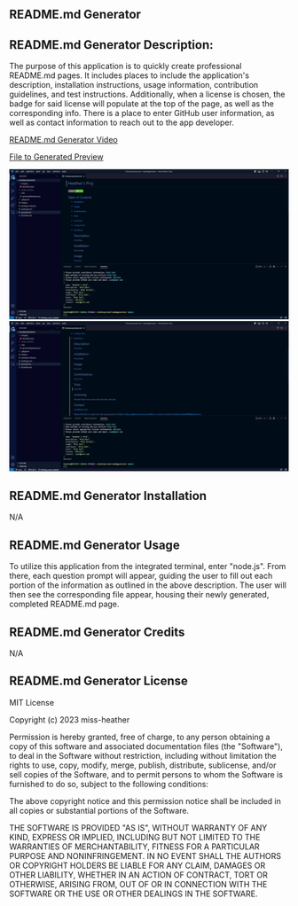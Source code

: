 ## README.md Generator

## README.md Generator Description:
The purpose of this application is to quickly create professional README.md pages. It includes places to include the application's description, installation instructions, usage information, contribution guidelines, and test instructions. Additionally, when a license is chosen, the badge for said license will populate at the top of the page, as well as the corresponding info. There is a place to enter GitHub user information, as well as contact information to reach out to the app developer. 

[README.md Generator Video](https://drive.google.com/file/d/1u674cpAKVKwBKT2PRVtuFhRZiXpExQxN/view?usp=sharing)

[File to Generated Preview](preview.md)

![Generated Example (top)](Imagery/rmpreview.png)
![Generated Example (bottom)](Imagery/rmpreview2.png)

## README.md Generator Installation
N/A

## README.md Generator Usage
To utilize this application from the integrated terminal, enter "node.js". From there, each question prompt will appear, guiding the user to fill out each portion of the information as outlined in the above description. The user will then see the corresponding file appear,  housing their newly generated, completed README.md page.

## README.md Generator Credits
N/A

## README.md Generator License
MIT License

Copyright (c) 2023 miss-heather

Permission is hereby granted, free of charge, to any person obtaining a copy of this software and associated documentation files (the "Software"), to deal in the Software without restriction, including without limitation the rights to use, copy, modify, merge, publish, distribute, sublicense, and/or sell copies of the Software, and to permit persons to whom the Software is furnished to do so, subject to the following conditions:

The above copyright notice and this permission notice shall be included in all copies or substantial portions of the Software.

THE SOFTWARE IS PROVIDED "AS IS", WITHOUT WARRANTY OF ANY KIND, EXPRESS OR IMPLIED, INCLUDING BUT NOT LIMITED TO THE WARRANTIES OF MERCHANTABILITY, FITNESS FOR A PARTICULAR PURPOSE AND NONINFRINGEMENT. IN NO EVENT SHALL THE AUTHORS OR COPYRIGHT HOLDERS BE LIABLE FOR ANY CLAIM, DAMAGES OR OTHER LIABILITY, WHETHER IN AN ACTION OF CONTRACT, TORT OR OTHERWISE, ARISING FROM, OUT OF OR IN CONNECTION WITH THE SOFTWARE OR THE USE OR OTHER DEALINGS IN THE SOFTWARE.
